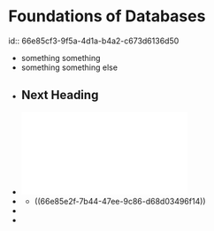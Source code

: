 # Foundations of Databases
id:: 66e85cf3-9f5a-4d1a-b4a2-c673d6136d50
- something something
- something something else
- ## Next Heading
- ![abiteboul1995foundations.pdf](../assets/abiteboul1995foundations_1726504477494_0.pdf)
-
	- ((66e85e2f-7b44-47ee-9c86-d68d03496f14))
-
-